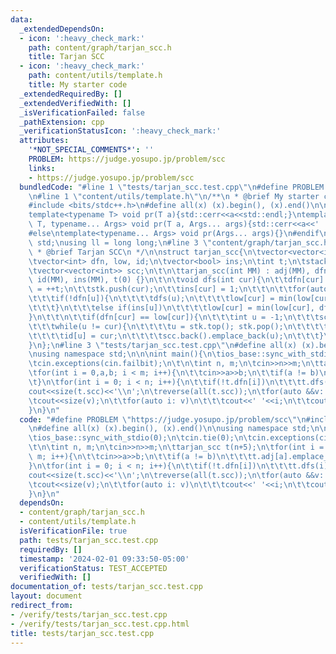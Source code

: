 ```yaml
---
data:
  _extendedDependsOn:
  - icon: ':heavy_check_mark:'
    path: content/graph/tarjan_scc.h
    title: Tarjan SCC
  - icon: ':heavy_check_mark:'
    path: content/utils/template.h
    title: My starter code
  _extendedRequiredBy: []
  _extendedVerifiedWith: []
  _isVerificationFailed: false
  _pathExtension: cpp
  _verificationStatusIcon: ':heavy_check_mark:'
  attributes:
    '*NOT_SPECIAL_COMMENTS*': ''
    PROBLEM: https://judge.yosupo.jp/problem/scc
    links:
    - https://judge.yosupo.jp/problem/scc
  bundledCode: "#line 1 \"tests/tarjan_scc.test.cpp\"\n#define PROBLEM \"https://judge.yosupo.jp/problem/scc\"\
    \n#line 1 \"content/utils/template.h\"\n/**\n * @brief My starter code\n */\n\n\
    #include <bits/stdc++.h>\n#define all(x) (x).begin(), (x).end()\n\n#ifdef LOCAL\n\
    template<typename T> void pr(T a){std::cerr<<a<<std::endl;}\ntemplate<typename\
    \ T, typename... Args> void pr(T a, Args... args){std::cerr<<a<<' ',pr(args...);}\n\
    #else\ntemplate<typename... Args> void pr(Args... args){}\n#endif\n\nusing namespace\
    \ std;\nusing ll = long long;\n#line 3 \"content/graph/tarjan_scc.h\"\n\n/**\n\
    \ * @brief Tarjan SCC\n */\n\nstruct tarjan_scc{\n\tvector<vector<int>> adj;\n\
    \tvector<int> dfn, low, id;\n\tvector<bool> ins;\n\tint t;\n\tstack<int> stk;\n\
    \tvector<vector<int>> scc;\n\t\n\ttarjan_scc(int MM) : adj(MM), dfn(MM), low(MM),\
    \ id(MM), ins(MM), t(0) {}\n\t\n\tvoid dfs(int cur){\n\t\tdfn[cur] = low[cur]\
    \ = ++t;\n\t\tstk.push(cur);\n\t\tins[cur] = 1;\n\t\t\n\t\tfor(auto u: adj[cur]){\n\
    \t\t\tif(!dfn[u]){\n\t\t\t\tdfs(u);\n\t\t\t\tlow[cur] = min(low[cur], low[u]);\n\
    \t\t\t}\n\t\t\telse if(ins[u])\n\t\t\t\tlow[cur] = min(low[cur], dfn[u]);\n\t\t\
    }\n\t\t\n\t\tif(dfn[cur] == low[cur]){\n\t\t\tint u = -1;\n\t\t\tscc.emplace_back();\n\
    \t\t\twhile(u != cur){\n\t\t\t\tu = stk.top(); stk.pop();\n\t\t\t\tins[u] = 0;\n\
    \t\t\t\tid[u] = cur;\n\t\t\t\tscc.back().emplace_back(u);\n\t\t\t}\n\t\t}\n\t\
    }\n};\n#line 3 \"tests/tarjan_scc.test.cpp\"\n#define all(x) (x).begin(), (x).end()\n\
    \nusing namespace std;\n\n\nint main(){\n\tios_base::sync_with_stdio(0);\n\tcin.tie(0);\n\
    \tcin.exceptions(cin.failbit);\n\t\n\tint n, m;\n\tcin>>n>>m;\n\ttarjan_scc t(n+5);\n\
    \tfor(int i = 0,a,b; i < m; i++){\n\t\tcin>>a>>b;\n\t\tif(a != b)\n\t\t\tt.adj[a].emplace_back(b);\n\
    \t}\n\tfor(int i = 0; i < n; i++){\n\t\tif(!t.dfn[i])\n\t\t\tt.dfs(i);\n\t}\n\t\
    cout<<size(t.scc)<<'\\n';\n\treverse(all(t.scc));\n\tfor(auto &&v: t.scc){\n\t\
    \tcout<<size(v);\n\t\tfor(auto i: v)\n\t\t\tcout<<' '<<i;\n\t\tcout<<'\\n';\n\t\
    }\n}\n"
  code: "#define PROBLEM \"https://judge.yosupo.jp/problem/scc\"\n#include \"../content/graph/tarjan_scc.h\"\
    \n#define all(x) (x).begin(), (x).end()\n\nusing namespace std;\n\n\nint main(){\n\
    \tios_base::sync_with_stdio(0);\n\tcin.tie(0);\n\tcin.exceptions(cin.failbit);\n\
    \t\n\tint n, m;\n\tcin>>n>>m;\n\ttarjan_scc t(n+5);\n\tfor(int i = 0,a,b; i <\
    \ m; i++){\n\t\tcin>>a>>b;\n\t\tif(a != b)\n\t\t\tt.adj[a].emplace_back(b);\n\t\
    }\n\tfor(int i = 0; i < n; i++){\n\t\tif(!t.dfn[i])\n\t\t\tt.dfs(i);\n\t}\n\t\
    cout<<size(t.scc)<<'\\n';\n\treverse(all(t.scc));\n\tfor(auto &&v: t.scc){\n\t\
    \tcout<<size(v);\n\t\tfor(auto i: v)\n\t\t\tcout<<' '<<i;\n\t\tcout<<'\\n';\n\t\
    }\n}\n"
  dependsOn:
  - content/graph/tarjan_scc.h
  - content/utils/template.h
  isVerificationFile: true
  path: tests/tarjan_scc.test.cpp
  requiredBy: []
  timestamp: '2024-02-01 09:33:50-05:00'
  verificationStatus: TEST_ACCEPTED
  verifiedWith: []
documentation_of: tests/tarjan_scc.test.cpp
layout: document
redirect_from:
- /verify/tests/tarjan_scc.test.cpp
- /verify/tests/tarjan_scc.test.cpp.html
title: tests/tarjan_scc.test.cpp
---
```

